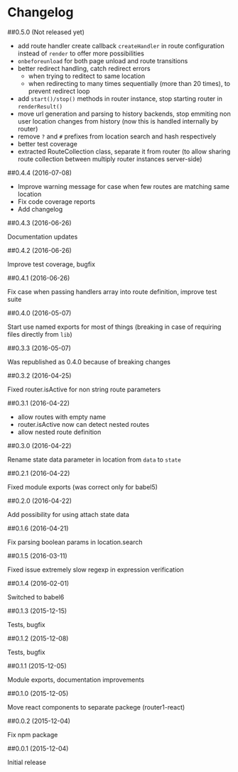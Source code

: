 # Changelog

##0.5.0 (Not released yet)

- add route handler create callback `createHandler` in route configuration instead of `render` to offer more possibilities
- `onbeforeunload` for both page unload and route transitions
- better redirect handling, catch redirect errors
  - when trying to reditect to same location
  - when redirecting to many times sequentially (more than 20 times), to prevent redirect loop 
- add `start()/stop()` methods in router instance, stop starting router in `renderResult()`
- move url generation and parsing to history backends, stop emmiting non user location changes from history (now this is handled internally by router)
- remove `?` and `#` prefixes from location search and hash respectively
- better test coverage
- extracted RouteCollection class, separate it from router (to allow sharing route collection between multiply router instances server-side)

##0.4.4  (2016-07-08)

- Improve warning message for case when few routes are matching same location
- Fix code coverage reports
- Add changelog

##0.4.3  (2016-06-26)

Documentation updates

##0.4.2  (2016-06-26)

Improve test coverage, bugfix

##0.4.1  (2016-06-26)

Fix case when passing handlers array into route definition, improve test suite

##0.4.0  (2016-05-07)

Start use named exports for most of things (breaking in case of requiring files directly from `lib`)

##0.3.3  (2016-05-07)

Was republished as 0.4.0 because of breaking changes 

##0.3.2  (2016-04-25)

Fixed router.isActive for non string route parameters 

##0.3.1  (2016-04-22)

 - allow routes with empty name
 - router.isActive now can detect nested routes
 - allow nested route definition

##0.3.0  (2016-04-22)

Rename state data parameter in location from `data` to `state` 

##0.2.1  (2016-04-22)

Fixed module exports (was correct only for babel5)

##0.2.0  (2016-04-22)

Add possibility for using attach state data 

##0.1.6  (2016-04-21)

Fix parsing boolean params in location.search

##0.1.5  (2016-03-11)

Fixed issue extremely slow regexp in expression verification

##0.1.4  (2016-02-01)

Switched to babel6

##0.1.3  (2015-12-15)

Tests, bugfix 

##0.1.2  (2015-12-08)

Tests, bugfix

##0.1.1  (2015-12-05)

Module exports, documentation improvements

##0.1.0  (2015-12-05)

Move react components to separate packege (router1-react)

##0.0.2  (2015-12-04)

Fix npm package 

##0.0.1  (2015-12-04)

Initial release
